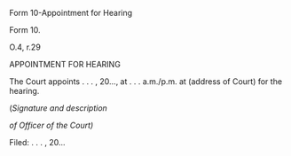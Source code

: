 Form 10-Appointment for Hearing

Form 10.

O.4, r.29

APPOINTMENT FOR HEARING

The Court appoints . . . , 20\..., at . . . a.m./p.m. at (address of
Court) for the hearing.

(*Signature and description*

*of Officer of the Court)*

Filed: . . . , 20\...

